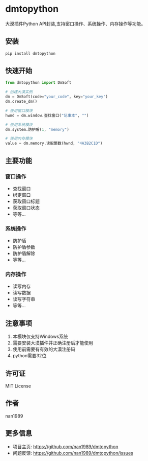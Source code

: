 # dmtopython

大漠插件Python API封装,支持窗口操作、系统操作、内存操作等功能。

## 安装

```bash
pip install dmtopython
```

## 快速开始

```python
from dmtopython import DmSoft

# 创建大漠实例
dm = DmSoft(code="your_code", key="your_key")
dm.create_dm()

# 使用窗口模块
hwnd = dm.window.查找窗口("记事本", "")

# 使用系统模块
dm.system.防护盾(1, "memory")

# 使用内存模块
value = dm.memory.读取整数(hwnd, "4A3B2C1D")
```

## 主要功能

### 窗口操作
- 查找窗口
- 绑定窗口
- 获取窗口标题
- 获取窗口状态
- 等等...

### 系统操作
- 防护盾
- 防护盾参数
- 防护盾解除
- 等等...

### 内存操作
- 读写内存
- 读写数据
- 读写字符串
- 等等...

## 注意事项

1. 本模块仅支持Windows系统
2. 需要安装大漠插件并正确注册后才能使用
3. 使用前需要有有效的大漠注册码
4. python需要32位

## 许可证

MIT License

## 作者

nan1989

## 更多信息

- 项目主页: https://github.com/nan1989/dmtopython
- 问题反馈: https://github.com/nan1989/dmtopython/issues 